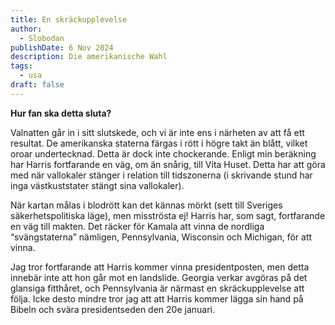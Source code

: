 ```yaml
---
title: En skräckupplevelse
author:
  - Slobodan
publishDate: 6 Nov 2024
description: Die amerikanische Wahl
tags:
  - usa
draft: false
---
```

**Hur fan ska detta sluta?**

Valnatten går in i sitt slutskede, och vi är inte ens i närheten av att få ett resultat. De amerikanska staterna färgas i rött i högre takt än blått, vilket oroar undertecknad. Detta är dock inte chockerande. Enligt min beräkning har Harris fortfarande en väg, om än snårig, till Vita Huset. Detta har att göra med när vallokaler stänger i relation till tidszonerna (i skrivande stund har inga västkuststater stängt sina vallokaler). 

När kartan målas i blodrött kan det kännas mörkt (sett till Sveriges säkerhetspolitiska läge), men misströsta ej! Harris har, som sagt, fortfarande en väg till makten. Det räcker för Kamala att vinna de nordliga “svängstaterna” nämligen, Pennsylvania, Wisconsin och Michigan, för att vinna.

Jag tror fortfarande att Harris kommer vinna presidentposten, men detta innebär inte att hon går mot en landslide. Georgia verkar avgöras på det glansiga fitthåret, och Pennsylvania är närmast en skräckupplevelse att följa. Icke desto mindre tror jag att att Harris kommer lägga sin hand på Bibeln och svära presidentseden den 20e januari.
